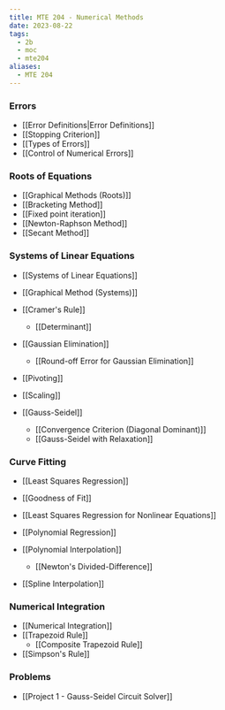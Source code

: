 ```yaml
---
title: MTE 204 - Numerical Methods
date: 2023-08-22
tags:
  - 2b
  - moc
  - mte204
aliases:
  - MTE 204
---
```

### Errors
- [[Error Definitions|Error Definitions]]
- [[Stopping Criterion]]
- [[Types of Errors]]
- [[Control of Numerical Errors]]

### Roots of Equations
- [[Graphical Methods (Roots)]]
- [[Bracketing Method]]
- [[Fixed point iteration]]
- [[Newton-Raphson Method]]
- [[Secant Method]]

### Systems of Linear Equations
- [[Systems of Linear Equations]]
- [[Graphical Method (Systems)]]

- [[Cramer's Rule]]
	- [[Determinant]]

- [[Gaussian Elimination]]
	- [[Round-off Error for Gaussian Elimination]]
- [[Pivoting]]
- [[Scaling]]

- [[Gauss-Seidel]]
	- [[Convergence Criterion (Diagonal Dominant)]]
	- [[Gauss-Seidel with Relaxation]]

### Curve Fitting
- [[Least Squares Regression]]
- [[Goodness of Fit]]
- [[Least Squares Regression for Nonlinear Equations]]
- [[Polynomial Regression]]

- [[Polynomial Interpolation]]
	- [[Newton's Divided-Difference]]
	  
- [[Spline Interpolation]]

### Numerical Integration
- [[Numerical Integration]]
- [[Trapezoid Rule]]
	- [[Composite Trapezoid Rule]]
- [[Simpson's Rule]]

### Problems
- [[Project 1 - Gauss-Seidel Circuit Solver]]